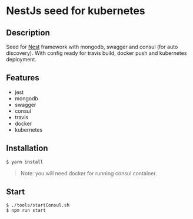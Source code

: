 # NestJs seed for kubernetes

## Description

Seed for [Nest](https://github.com/nestjs/nest) framework with mongodb, swagger and consul (for auto discovery). With config ready for travis build, docker push and kubernetes deployment.


## Features

- jest
- mongodb
- swagger
- consul
- travis
- docker
- kubernetes
  
  
## Installation
```bash
$ yarn install
```
> Note: you will need docker for running consul container.


## Start

```
$ ./tools/startConsul.sh
$ npm run start
```
